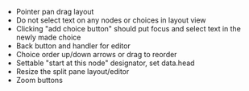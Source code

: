 * Pointer pan drag layout
* Do not select text on any nodes or choices in layout view
* Clicking "add choice button" should put focus and select text in the newly made choice
* Back button and handler for editor
* Choice order up/down arrows or drag to reorder
* Settable "start at this node" designator, set data.head
* Resize the split pane layout/editor
* Zoom buttons